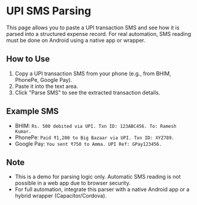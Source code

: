 # UPI SMS Parsing

This page allows you to paste a UPI transaction SMS and see how it is parsed into a structured expense record. For real automation, SMS reading must be done on Android using a native app or wrapper.

## How to Use

1. Copy a UPI transaction SMS from your phone (e.g., from BHIM, PhonePe, Google Pay).
2. Paste it into the text area.
3. Click "Parse SMS" to see the extracted transaction details.

## Example SMS

- BHIM: `Rs. 500 debited via UPI. Txn ID: 123ABC456. To: Ramesh Kumar.`
- PhonePe: `Paid ₹1,200 to Big Bazaar via UPI. Txn ID: XYZ789.`
- Google Pay: `You sent ₹750 to Amma. UPI Ref: GPay123456.`

## Note

- This is a demo for parsing logic only. Automatic SMS reading is not possible in a web app due to browser security.
- For full automation, integrate this parser with a native Android app or a hybrid wrapper (Capacitor/Cordova).
